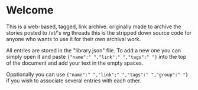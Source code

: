 # Welcome

This is a web-based, tagged, link archive. originally made to archive the stories posted to /vt/'s wg threads this is the stripped down source code for anyone who wants to use it for their own archival work.  

All entries are stored in the "library.json" file. 
To add a new one you can simply open it and paste ``{"name":" ","link";" ","tags":" "}`` into the top of the document and add your text in the empty spaces.

Opptionally you can use ``{"name":" ","link";" ","tags":" ","group":" "}`` if you wish to associate several entries with each other.
